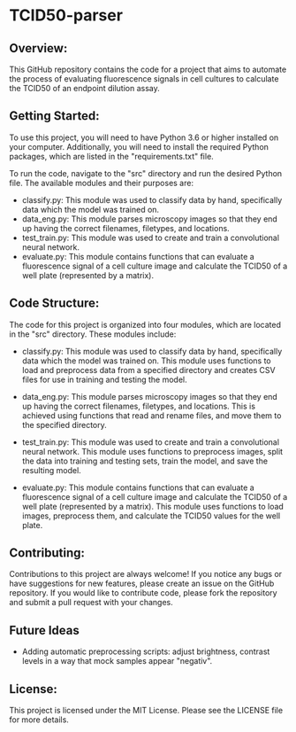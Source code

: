 # TCID50-parser

## Overview:
This GitHub repository contains the code for a project that aims to automate the process of evaluating fluorescence signals in cell cultures to calculate the TCID50 of an endpoint dilution assay.

## Getting Started:
To use this project, you will need to have Python 3.6 or higher installed on your computer. Additionally, you will need to install the required Python packages, which are listed in the "requirements.txt" file.

To run the code, navigate to the "src" directory and run the desired Python file. The available modules and their purposes are:

- classify.py: This module was used to classify data by hand, specifically data which the model was trained on.
- data_eng.py: This module parses microscopy images so that they end up having the correct filenames, filetypes, and locations.
- test_train.py: This module was used to create and train a convolutional neural network.
- evaluate.py: This module contains functions that can evaluate a fluorescence signal of a cell culture image and calculate the TCID50 of a well plate (represented by a matrix).

## Code Structure:
The code for this project is organized into four modules, which are located in the "src" directory. These modules include:

- classify.py: This module was used to classify data by hand, specifically data which the model was trained on. This module uses functions to load and preprocess data from a specified directory and creates CSV files for use in training and testing the model.

- data_eng.py: This module parses microscopy images so that they end up having the correct filenames, filetypes, and locations. This is achieved using functions that read and rename files, and move them to the specified directory.

- test_train.py: This module was used to create and train a convolutional neural network. This module uses functions to preprocess images, split the data into training and testing sets, train the model, and save the resulting model.

- evaluate.py: This module contains functions that can evaluate a fluorescence signal of a cell culture image and calculate the TCID50 of a well plate (represented by a matrix). This module uses functions to load images, preprocess them, and calculate the TCID50 values for the well plate.

## Contributing:
Contributions to this project are always welcome! If you notice any bugs or have suggestions for new features, please create an issue on the GitHub repository. If you would like to contribute code, please fork the repository and submit a pull request with your changes.

## Future Ideas
- Adding automatic preprocessing scripts: adjust brightness, contrast levels in a way that mock samples appear "negativ".

## License:
This project is licensed under the MIT License. Please see the LICENSE file for more details.
